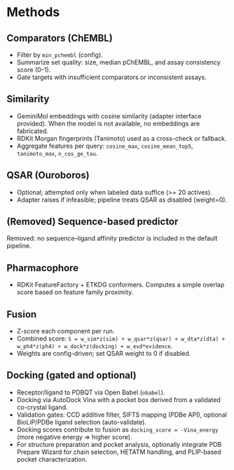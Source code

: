 # Methods

## Comparators (ChEMBL)
- Filter by `min_pchembl` (config).
- Summarize set quality: size, median pChEMBL, and assay consistency score (0–1).
- Gate targets with insufficient comparators or inconsistent assays.

## Similarity
- GeminiMol embeddings with cosine similarity (adapter interface provided). When the model is not available, no embeddings are fabricated.
- RDKit Morgan fingerprints (Tanimoto) used as a cross-check or fallback.
- Aggregate features per query: `cosine_max`, `cosine_mean_top5`, `tanimoto_max`, `n_cos_ge_tau`.

## QSAR (Ouroboros)
- Optional; attempted only when labeled data suffice (>= 20 actives).
- Adapter raises if infeasible; pipeline treats QSAR as disabled (weight=0).

## (Removed) Sequence-based predictor
Removed: no sequence–ligand affinity predictor is included in the default pipeline.

## Pharmacophore
- RDKit FeatureFactory + ETKDG conformers. Computes a simple overlap score based on feature family proximity.

## Fusion
- Z-score each component per run.
- Combined score: `S = w_sim*z(sim) + w_qsar*z(qsar) + w_dta*z(dta) + w_ph4*z(ph4) + w_dock*z(docking) + w_evd*evidence`.
- Weights are config-driven; set QSAR weight to 0 if disabled.

## Docking (gated and optional)
- Receptor/ligand to PDBQT via Open Babel (`obabel`).
- Docking via AutoDock Vina with a pocket box derived from a validated co-crystal ligand.
- Validation gates: CCD additive filter, SIFTS mapping (PDBe API), optional BioLiP/PDBe ligand selection (auto-validate).
- Docking scores contribute to fusion as `docking_score = -Vina_energy` (more negative energy => higher score).
- For structure preparation and pocket analysis, optionally integrate PDB Prepare Wizard for chain selection, HETATM handling, and PLIP-based pocket characterization.
